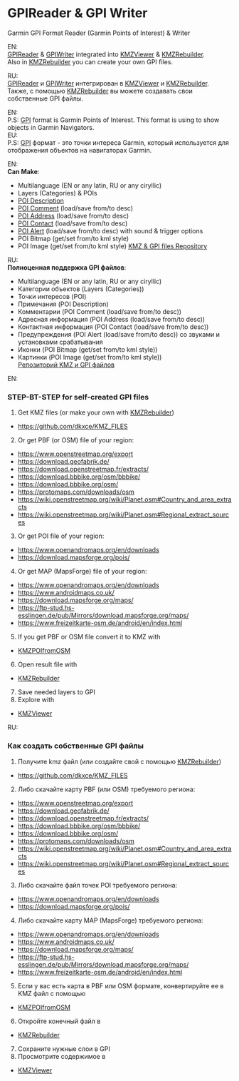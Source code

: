 # GPIReader & GPI Writer

Garmin GPI Format Reader (Garmin Points of Interest) & Writer

EN:    
[GPIReader](https://github.com/dkxce/KMZRebuilder/blob/master/GPIReader.cs) & [GPIWriter](https://github.com/dkxce/KMZRebuilder/blob/master/GPIReader.cs) integrated into [KMZViewer](https://github.com/dkxce/KMZViewer) & [KMZRebuilder](https://github.com/dkxce/KMZRebuilder).    
Also in [KMZRebuilder](https://github.com/dkxce/KMZRebuilder) you can create your own GPI files.

RU:    
[GPIReader](https://github.com/dkxce/KMZRebuilder/blob/master/GPIReader.cs) и [GPIWriter](https://github.com/dkxce/KMZRebuilder/blob/master/GPIReader.cs) интегрирован в [KMZViewer](https://github.com/dkxce/KMZViewer) и [KMZRebuilder](https://github.com/dkxce/KMZRebuilder).    
Также, с помощью [KMZRebuilder](https://github.com/dkxce/KMZRebuilder) вы можете создавать свои собственные GPI файлы.

EN:    
P.S: [GPI](https://www.gpsbabel.org/htmldoc-1.6.0/fmt_garmin_gpi.html) format is Garmin Points of Interest. This format is using to show objects in Garmin Navigators.   
EU:    
P.S: [GPI](https://www.gpsbabel.org/htmldoc-1.6.0/fmt_garmin_gpi.html) формат - это точки интереса Garmin, который используется для отображения объектов на навигаторах Garmin.

EN:    
**Can Make**:
- Multilanguage (EN or any latin, RU or any ciryllic)
- Layers (Categories) & POIs 
- [POI Description](https://github.com/dkxce/KMZRebuilder/blob/master/bin/Debug/gpiwriter_comaddcon_help.txt)
- [POI Comment](https://github.com/dkxce/KMZRebuilder/blob/master/bin/Debug/gpiwriter_comaddcon_help.txt) (load/save from/to desc)
- [POI Address](https://github.com/dkxce/KMZRebuilder/blob/master/bin/Debug/gpiwriter_comaddcon_help.txt) (load/save from/to desc)
- [POI Contact](https://github.com/dkxce/KMZRebuilder/blob/master/bin/Debug/gpiwriter_comaddcon_help.txt) (load/save from/to desc)
- [POI Alert](https://github.com/dkxce/KMZRebuilder/blob/master/bin/Debug/gpiwriter_alert_help.txt) (load/save from/to desc) with sound & trigger options
- POI Bitmap (get/set from/to kml style)
- POI Image (get/set from/to kml style)
[KMZ & GPI files Repository](https://github.com/dkxce/KMZ_FILES) 

RU:    
**Полноценная поддержка GPI файлов**:
- Multilanguage (EN or any latin, RU or any ciryllic)
- Категории объектов (Layers (Categories))
- Точки интересов (POI)
- Примечания (POI Description)
- Комментарии (POI Comment (load/save from/to desc))
- Адресная информация (POI Address (load/save from/to desc))
- Контактная информация (POI Contact (load/save from/to desc))
- Предупреждения (POI Alert (load/save from/to desc)) со звуками и установками срабатывания
- Иконки (POI Bitmap (get/set from/to kml style))
- Картинки (POI Image (get/set from/to kml style))    
[Репозиторий KMZ и GPI файлов](https://github.com/dkxce/KMZ_FILES)     

EN:    
### STEP-BT-STEP for self-created GPI files

1. Get KMZ files (or make your own with [KMZRebuilder](https://github.com/dkxce/KMZRebuilder))
- https://github.com/dkxce/KMZ_FILES
2. Or get PBF (or OSM) file of your region:
- https://www.openstreetmap.org/export
- https://download.geofabrik.de/
- https://download.openstreetmap.fr/extracts/
- https://download.bbbike.org/osm/bbbike/
- https://download.bbbike.org/osm/
- https://protomaps.com/downloads/osm
- https://wiki.openstreetmap.org/wiki/Planet.osm#Country_and_area_extracts
- https://wiki.openstreetmap.org/wiki/Planet.osm#Regional_extract_sources
3. Or get POI file of your region:
- https://www.openandromaps.org/en/downloads
- https://download.mapsforge.org/pois/
4. Or get MAP (MapsForge) file of your region:
- https://www.openandromaps.org/en/downloads
- https://www.androidmaps.co.uk/
- https://download.mapsforge.org/maps/
- https://ftp-stud.hs-esslingen.de/pub/Mirrors/download.mapsforge.org/maps/
- https://www.freizeitkarte-osm.de/android/en/index.html
5. If you get PBF or OSM file convert it to KMZ with
- [KMZPOIfromOSM](https://github.com/dkxce/KMZPOIfromOSM)
6. Open result file with
- [KMZRebuilder](https://github.com/dkxce/KMZRebuilder)
7. Save needed layers to GPI 
8. Explore with
- [KMZViewer](https://github.com/dkxce/KMZViewer) 

RU:    
### Как создать собственные GPI файлы

1. Получите kmz файл (или создайте свой с помощью [KMZRebuilder](https://github.com/dkxce/KMZRebuilder))
- https://github.com/dkxce/KMZ_FILES
2. Либо скачайте карту PBF (или OSM) требуемого региона:
- https://www.openstreetmap.org/export
- https://download.geofabrik.de/
- https://download.openstreetmap.fr/extracts/
- https://download.bbbike.org/osm/bbbike/
- https://download.bbbike.org/osm/
- https://protomaps.com/downloads/osm
- https://wiki.openstreetmap.org/wiki/Planet.osm#Country_and_area_extracts
- https://wiki.openstreetmap.org/wiki/Planet.osm#Regional_extract_sources
3. Либо скачайте файл точек POI требуемого региона:
- https://www.openandromaps.org/en/downloads
- https://download.mapsforge.org/pois/
4. Либо скачайте карту MAP (MapsForge) требуемого региона:
- https://www.openandromaps.org/en/downloads
- https://www.androidmaps.co.uk/
- https://download.mapsforge.org/maps/
- https://ftp-stud.hs-esslingen.de/pub/Mirrors/download.mapsforge.org/maps/
- https://www.freizeitkarte-osm.de/android/en/index.html
5. Если у вас есть карта в PBF или OSM формате, конвертируйте ее в KMZ файл с помощью
- [KMZPOIfromOSM](https://github.com/dkxce/KMZPOIfromOSM)
6. Откройте конечный файл в
- [KMZRebuilder](https://github.com/dkxce/KMZRebuilder)
7. Сохраните нужные слои в GPI 
8. Просмотрите содержимое в
- [KMZViewer](https://github.com/dkxce/KMZViewer) 

